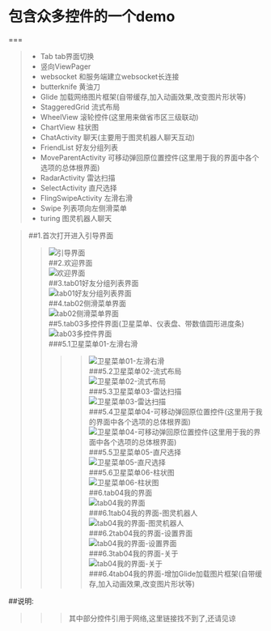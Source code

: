 # 包含众多控件的一个demo
===

>* Tab tab界面切换
>* 竖向ViewPager
>* websocket 和服务端建立websocket长连接
>* butterknife 黄油刀
>* Glide 加载网络图片框架(自带缓存,加入动画效果,改变图片形状等)
>* StaggeredGrid 流式布局
>* WheelView 滚轮控件(这里用来做省市区三级联动)
>* ChartView 柱状图
>* ChatActivity 聊天(主要用于图灵机器人聊天互动)
>* FriendList 好友分组列表
>* MoveParentActivity 可移动弹回原位置控件(这里用于我的界面中各个选项的总体根界面)
>* RadarActivity 雷达扫描
>* SelectActivity 直尺选择
>* FlingSwipeActivity 左滑右滑
>* Swipe 列表项向左侧滑菜单
>* turing 图灵机器人聊天

>##1.首次打开进入引导界面  
>>![](https://github.com/sankes/WebsocketClient/raw/master/screenshot/screenshot_01_splash.png "引导界面")  
>##2.欢迎界面  
>>![](https://github.com/sankes/WebsocketClient/raw/master/screenshot/screenshot_02_welcome.png "欢迎界面")  
>##3.tab01好友分组列表界面  
>>![](https://github.com/sankes/WebsocketClient/raw/master/screenshot/screenshot_03_tab01_friend_list "tab01好友分组列表界面")  
>##4.tab02侧滑菜单界面  
>>![](https://github.com/sankes/WebsocketClient/raw/master/screenshot/screenshot_04_tab02_swipe.png "tab02侧滑菜单界面")  
>##5.tab03多控件界面(卫星菜单、仪表盘、带数值圆形进度条)  
>>![](https://github.com/sankes/WebsocketClient/raw/master/screenshot/screenshot_05_tab03_multi.png "tab03多控件界面")  
>>###5.1卫星菜单01-左滑右滑  
>>>>![](https://github.com/sankes/WebsocketClient/raw/master/screenshot/screenshot_10_menu01_flingswipe.png "卫星菜单01-左滑右滑")  
>>###5.2卫星菜单02-流式布局  
>>>>![](https://github.com/sankes/WebsocketClient/raw/master/screenshot/screenshot_11_menu02_stagerredgrid.png "卫星菜单02-流式布局")  
>>###5.3卫星菜单03-雷达扫描  
>>>>![](https://github.com/sankes/WebsocketClient/raw/master/screenshot/screenshot_12_menu03_radar.png "卫星菜单03-雷达扫描")  
>>###5.4卫星菜单04-可移动弹回原位置控件(这里用于我的界面中各个选项的总体根界面)  
>>>>![](https://github.com/sankes/WebsocketClient/raw/master/screenshot/screenshot_13_menu04_moveview.png "卫星菜单04-可移动弹回原位置控件(这里用于我的界面中各个选项的总体根界面)")  
>>###5.5卫星菜单05-直尺选择  
>>>>![](https://github.com/sankes/WebsocketClient/raw/master/screenshot/screenshot_14_menu05_select.png "卫星菜单05-直尺选择")  
>>###5.6卫星菜单06-柱状图  
>>>>![](https://github.com/sankes/WebsocketClient/raw/master/screenshot/screenshot_15_menu06_chartview.png "卫星菜单06-柱状图")  
>##6.tab04我的界面  
>>![](https://github.com/sankes/WebsocketClient/raw/master/screenshot/screenshot_06_tab04_my.png "tab04我的界面")  
>>###6.1tab04我的界面-图灵机器人  
>>>>![](https://github.com/sankes/WebsocketClient/raw/master/screenshot/screenshot_07_turing.png "tab04我的界面-图灵机器人")  
>>###6.2tab04我的界面-设置界面  
>>>>![](https://github.com/sankes/WebsocketClient/raw/master/screenshot/screenshot_08_setting.png "tab04我的界面-设置界面")  
>>###6.3tab04我的界面-关于  
>>>>![](https://github.com/sankes/WebsocketClient/raw/master/screenshot/screenshot_09_about.png "tab04我的界面-关于")  
>>###6.4tab04我的界面-增加Glide加载图片框架(自带缓存,加入动画效果,改变图片形状等)  

##说明:  
>>>其中部分控件引用于网络,这里链接找不到了,还请见谅